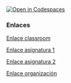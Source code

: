 [![Open in Codespaces](https://classroom.github.com/assets/launch-codespace-7f7980b617ed060a017424585567c406b6ee15c891e84e1186181d67ecf80aa0.svg)](https://classroom.github.com/open-in-codespaces?assignment_repo_id=12887465)

### Enlaces

[Enlace classroom](https://classroom.github.com/classrooms/149103980-ull-mfp-aet-2324-alu0100773231)

[Enlace asignatura 1](https://ull-mfp-aet-2324-alu0100773231.github.io/)

[Enlace asignatura 2](https://ull-mfp-aet-2324.github.io/asignatura-website-paola-gonzalez-colli-0100773231/)

[Enlace organización](https://github.com/ull-mfp-aet-2324-alu0100773231)
